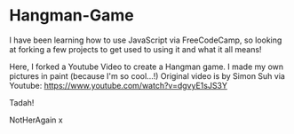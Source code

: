 # Hangman-Game
I have been learning how to use JavaScript via FreeCodeCamp, so looking at forking a few projects to get used to using it and what it all means!

Here, I forked a Youtube Video to create a Hangman game. 
I made my own pictures in paint (because I'm so cool...!)
Original video is by Simon Suh via Youtube:  https://www.youtube.com/watch?v=dgvyE1sJS3Y

Tadah!

NotHerAgain
x
